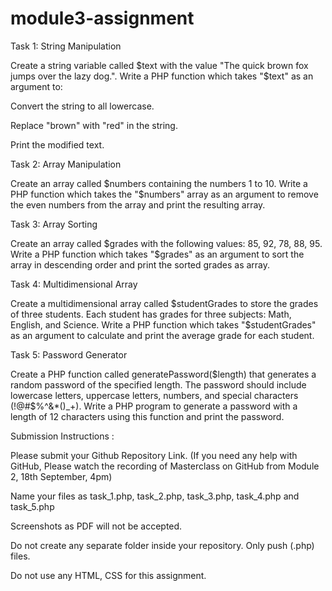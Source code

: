 # module3-assignment

Task 1: String Manipulation


Create a string variable called $text with the value "The quick brown fox jumps over the lazy dog.". Write a PHP function which takes "$text" as an argument to:


 


Convert the string to all lowercase.


Replace "brown" with "red" in the string.


Print the modified text.


 


Task 2: Array Manipulation


Create an array called $numbers containing the numbers 1 to 10. Write a PHP function which takes the "$numbers" array as an argument to remove the even numbers from the array and print the resulting array.


 


Task 3: Array Sorting  


Create an array called $grades with the following values: 85, 92, 78, 88, 95. Write a PHP function which takes "$grades" as an argument to sort the array in descending order and print the sorted grades as array.


 


Task 4: Multidimensional Array


Create a multidimensional array called $studentGrades to store the grades of three students. Each student has grades for three subjects: Math, English, and Science. Write a PHP function which takes "$studentGrades" as an argument to calculate and print the average grade for each student.


 


Task 5: Password Generator


Create a PHP function called generatePassword($length) that generates a random password of the specified length. The password should include lowercase letters, uppercase letters, numbers, and special characters (!@#$%^&*()_+). Write a PHP program to generate a password with a length of 12 characters using this function and print the password.


 


Submission Instructions :




Please submit your Github Repository Link. (If you need any help with GitHub, Please watch the recording of Masterclass on GitHub from Module 2, 18th September, 4pm)




Name your files as task_1.php, task_2.php, task_3.php, task_4.php and task_5.php




Screenshots as PDF will not be accepted.




Do not create any separate folder inside your repository. Only push (.php) files.




Do not use any HTML, CSS for this assignment.


